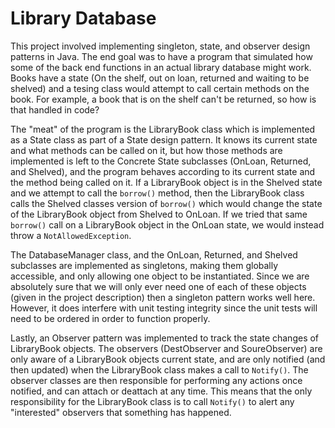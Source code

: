 # Library Database

This project involved implementing singleton, state, and observer design patterns in Java. The end goal was to have a program
that simulated how some of the back end functions in an actual library database might work. Books have a state (On the shelf,
out on loan, returned and waiting to be shelved) and a tesing class would attempt to call certain methods on the book. For
example, a book that is on the shelf can't be returned, so how is that handled in code? 

The "meat" of the program is the LibraryBook class which is implemented as a State class as part of a State design pattern. It
knows its current state and what methods can be called on it, but how those methods are implemented is left to the Concrete
State subclasses (OnLoan, Returned, and Shelved), and the program behaves according to its current state and the method being
called on it. If a LibraryBook object is in the Shelved state and we attempt to call the `borrow()` method, then the
LibraryBook class calls the Shelved classes version of `borrow()` which would change the state of the LibraryBook object from
Shelved to OnLoan. If we tried that same `borrow()` call on a LibraryBook object in the OnLoan state, we would instead throw a
`NotAllowedException`. 

The DatabaseManager class, and the OnLoan, Returned, and Shelved subclasses are implemented as singletons, making them
globally accessible, and only allowing one object to be instantiated. Since we are absolutely sure that we will only ever need
one of each of these objects (given in the project description) then a singleton pattern works well here. However, it does
interfere with unit testing integrity since the unit tests will need to be ordered in order to function properly.

Lastly, an Observer pattern was implemented to track the state changes of LibraryBook objects. The observers (DestObserver and
SoureObserver) are only aware of a LibraryBook objects current state, and are only notified (and then updated) when the
LibraryBook class makes a call to `Notify()`. The observer classes are then responsible for performing any actions once
notified, and can attach or deattach at any time. This means that the only responsibility for the LibraryBook class is to call
`Notify()` to alert any "interested" observers that something has happened. 


